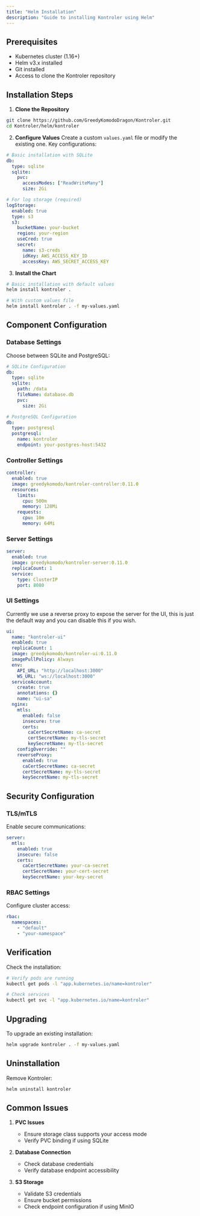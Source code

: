 ```yaml
---
title: "Helm Installation"
description: "Guide to installing Kontroler using Helm"
---
```


## Prerequisites
- Kubernetes cluster (1.16+)
- Helm v3.x installed
- Git installed
- Access to clone the Kontroler repository

## Installation Steps

1. **Clone the Repository**
```bash
git clone https://github.com/GreedyKomodoDragon/Kontroler.git
cd Kontroler/helm/kontroler
```

2. **Configure Values**
Create a custom `values.yaml` file or modify the existing one. Key configurations:

```yaml
# Basic installation with SQLite
db:
  type: sqlite
  sqlite:
    pvc:
      accessModes: ["ReadWriteMany"]
      size: 2Gi

# For log storage (required)
logStorage:
  enabled: true
  type: s3
  s3:
    bucketName: your-bucket
    region: your-region
    useCred: true
    secret:
      name: s3-creds
      idKey: AWS_ACCESS_KEY_ID
      accessKey: AWS_SECRET_ACCESS_KEY
```

3. **Install the Chart**
```bash
# Basic installation with default values
helm install kontroler .

# With custom values file
helm install kontroler . -f my-values.yaml
```

## Component Configuration

### Database Settings
Choose between SQLite and PostgreSQL:

```yaml
# SQLite Configuration
db:
  type: sqlite
  sqlite:
    path: /data
    fileName: database.db
    pvc:
      size: 2Gi

# PostgreSQL Configuration
db:
  type: postgresql
  postgresql:
    name: kontroler
    endpoint: your-postgres-host:5432
```

### Controller Settings
```yaml
controller:
  enabled: true
  image: greedykomodo/kontroler-controller:0.11.0
  resources:
    limits:
      cpu: 500m
      memory: 128Mi
    requests:
      cpu: 10m
      memory: 64Mi
```

### Server Settings
```yaml
server:
  enabled: true
  image: greedykomodo/kontroler-server:0.11.0
  replicaCount: 1
  service:
    type: ClusterIP
    port: 8080
```

### UI Settings

Currently we use a reverse proxy to expose the server for the UI, this is just the default way and you can disable this if you wish.

```yaml
ui:
  name: "kontroler-ui"
  enabled: true
  replicaCount: 1
  image: greedykomodo/kontroler-ui:0.11.0
  imagePullPolicy: Always
  env:
    API_URL: "http://localhost:3000"
    WS_URL: "ws://localhost:3000"
  serviceAccount:
    create: true
    annotations: {}
    name: "ui-sa"
  nginx:
    mtls:
      enabled: false
      insecure: true
      certs:
        caCertSecretName: ca-secret
        certSecretName: my-tls-secret
        keySecretName: my-tls-secret
    configOverride: ""
    reverseProxy: 
      enabled: true
      caCertSecretName: ca-secret
      certSecretName: my-tls-secret
      keySecretName: my-tls-secret
```

## Security Configuration

### TLS/mTLS
Enable secure communications:

```yaml
server:
  mtls:
    enabled: true
    insecure: false
    certs:
      caCertSecretName: your-ca-secret
      certSecretName: your-cert-secret
      keySecretName: your-key-secret
```

### RBAC Settings
Configure cluster access:

```yaml
rbac:
  namespaces:
    - "default"
    - "your-namespace"
```

## Verification

Check the installation:
```bash
# Verify pods are running
kubectl get pods -l "app.kubernetes.io/name=kontroler"

# Check services
kubectl get svc -l "app.kubernetes.io/name=kontroler"
```

## Upgrading

To upgrade an existing installation:
```bash
helm upgrade kontroler . -f my-values.yaml
```

## Uninstallation

Remove Kontroler:
```bash
helm uninstall kontroler
```

## Common Issues

1. **PVC Issues**
   - Ensure storage class supports your access mode
   - Verify PVC binding if using SQLite

2. **Database Connection**
   - Check database credentials
   - Verify database endpoint accessibility

3. **S3 Storage**
   - Validate S3 credentials
   - Ensure bucket permissions
   - Check endpoint configuration if using MinIO
